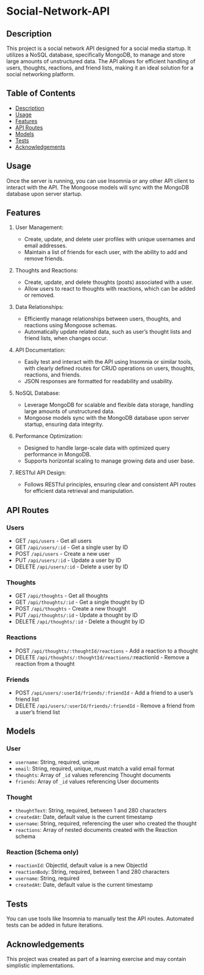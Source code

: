 # Social-Network-API

## Description

This project is a social network API designed for a social media startup. It utilizes a NoSQL database, specifically MongoDB, to manage and store large amounts of unstructured data. The API allows for efficient handling of users, thoughts, reactions, and friend lists, making it an ideal solution for a social networking platform.

## Table of Contents

- [Description](#description)
- [Usage](#usage)
- [Features](#features)
- [API Routes](#api-routes)
- [Models](#models)
- [Tests](#tests)
- [Acknowledgements](#acknowledgements)

## Usage

Once the server is running, you can use Insomnia or any other API client to interact with the API. The Mongoose models will sync with the MongoDB database upon server startup.

## Features

1. User Management:

   - Create, update, and delete user profiles with unique usernames and email addresses.
   - Maintain a list of friends for each user, with the ability to add and remove friends.

2. Thoughts and Reactions:

   - Create, update, and delete thoughts (posts) associated with a user.
   - Allow users to react to thoughts with reactions, which can be added or removed.

3. Data Relationships:

   - Efficiently manage relationships between users, thoughts, and reactions using Mongoose schemas.
   - Automatically update related data, such as user’s thought lists and friend lists, when changes occur.

4. API Documentation:

   - Easily test and interact with the API using Insomnia or similar tools, with clearly defined routes for CRUD operations on users, thoughts, reactions, and friends.
   - JSON responses are formatted for readability and usability.

5. NoSQL Database:

   - Leverage MongoDB for scalable and flexible data storage, handling large amounts of unstructured data.
   - Mongoose models sync with the MongoDB database upon server startup, ensuring data integrity.

6. Performance Optimization:

   - Designed to handle large-scale data with optimized query performance in MongoDB.
   - Supports horizontal scaling to manage growing data and user base.

7. RESTful API Design:

   - Follows RESTful principles, ensuring clear and consistent API routes for efficient data retrieval and manipulation.

## API Routes

### Users

- GET `/api/users` - Get all users
- GET `/api/users/:id` - Get a single user by ID
- POST `/api/users` - Create a new user
- PUT `/api/users/:id` - Update a user by ID
- DELETE `/api/users/:id` - Delete a user by ID

### Thoughts

- GET `/api/thoughts` - Get all thoughts
- GET `/api/thoughts/:id` - Get a single thought by ID
- POST `/api/thoughts` - Create a new thought
- PUT `/api/thoughts/:id` - Update a thought by ID
- DELETE `/api/thoughts/:id` - Delete a thought by ID

### Reactions

- POST `/api/thoughts/:thoughtId/reactions` - Add a reaction to a thought
- DELETE `/api/thoughts/:thoughtId/reactions/`:reactionId - Remove a reaction from a thought

### Friends

- POST `/api/users/:userId/friends/:friendId` - Add a friend to a user’s friend list
- DELETE `/api/users/:userId/friends/:friendId` - Remove a friend from a user’s friend list

## Models

### User

- `username`: String, required, unique
- `email`: String, required, unique, must match a valid email format
- `thoughts`: Array of `_id` values referencing Thought documents
- `friends`: Array of `_id` values referencing User documents

### Thought

- `thoughtText`: String, required, between 1 and 280 characters
- `createdAt`: Date, default value is the current timestamp
- `username`: String, required, referencing the user who created the thought
- `reactions`: Array of nested documents created with the Reaction schema

### Reaction (Schema only)

- `reactionId`: ObjectId, default value is a new ObjectId
- `reactionBody`: String, required, between 1 and 280 characters
- `username`: String, required
- `createdAt`: Date, default value is the current timestamp

## Tests

You can use tools like Insomnia to manually test the API routes. Automated tests can be added in future iterations.

## Acknowledgements

This project was created as part of a learning exercise and may contain simplistic implementations.
